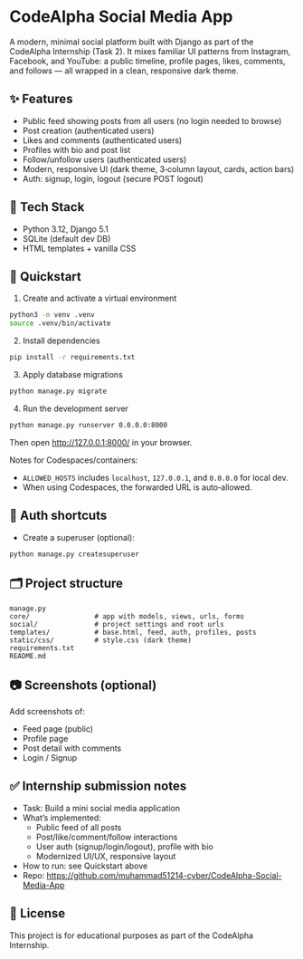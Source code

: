 # CodeAlpha Social Media App

A modern, minimal social platform built with Django as part of the CodeAlpha Internship (Task 2). It mixes familiar UI patterns from Instagram, Facebook, and YouTube: a public timeline, profile pages, likes, comments, and follows — all wrapped in a clean, responsive dark theme.

## ✨ Features

- Public feed showing posts from all users (no login needed to browse)
- Post creation (authenticated users)
- Likes and comments (authenticated users)
- Profiles with bio and post list
- Follow/unfollow users (authenticated users)
- Modern, responsive UI (dark theme, 3‑column layout, cards, action bars)
- Auth: signup, login, logout (secure POST logout)

## 🧱 Tech Stack

- Python 3.12, Django 5.1
- SQLite (default dev DB)
- HTML templates + vanilla CSS

## 🚀 Quickstart

1) Create and activate a virtual environment

```bash
python3 -m venv .venv
source .venv/bin/activate
```

2) Install dependencies

```bash
pip install -r requirements.txt
```

3) Apply database migrations

```bash
python manage.py migrate
```

4) Run the development server

```bash
python manage.py runserver 0.0.0.0:8000
```

Then open http://127.0.0.1:8000/ in your browser.

Notes for Codespaces/containers:
- `ALLOWED_HOSTS` includes `localhost`, `127.0.0.1`, and `0.0.0.0` for local dev.
- When using Codespaces, the forwarded URL is auto‑allowed.

## 🔐 Auth shortcuts

- Create a superuser (optional):

```bash
python manage.py createsuperuser
```

## 🗂️ Project structure

```
manage.py
core/                # app with models, views, urls, forms
social/              # project settings and root urls
templates/           # base.html, feed, auth, profiles, posts
static/css/          # style.css (dark theme)
requirements.txt
README.md
```

## 📷 Screenshots (optional)

Add screenshots of:
- Feed page (public)
- Profile page
- Post detail with comments
- Login / Signup

## ✅ Internship submission notes

- Task: Build a mini social media application
- What’s implemented:
	- Public feed of all posts
	- Post/like/comment/follow interactions
	- User auth (signup/login/logout), profile with bio
	- Modernized UI/UX, responsive layout
- How to run: see Quickstart above
- Repo: https://github.com/muhammad51214-cyber/CodeAlpha-Social-Media-App

## 📄 License

This project is for educational purposes as part of the CodeAlpha Internship.

